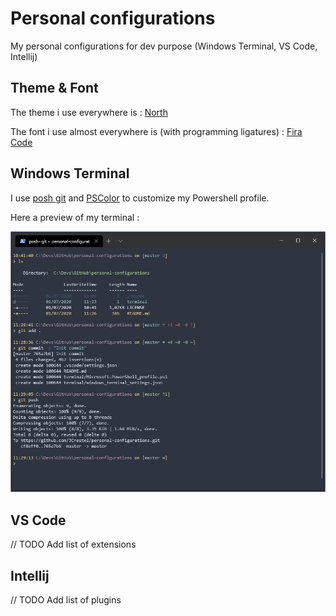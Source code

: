 # Personal configurations

My personal configurations for dev purpose (Windows Terminal, VS Code, Intellij)

## Theme & Font

The theme i use everywhere is : [North](https://www.nordtheme.com/ports/visual-studio-code)  

The font i use almost everywhere is (with programming ligatures) : [Fira Code](https://github.com/tonsky/FiraCode)

## Windows Terminal

I use [posh git](https://github.com/dahlbyk/posh-git) and [PSColor](https://github.com/Davlind/PSColor) to customize my Powershell profile.  

Here a preview of my terminal :  

![Terminal preview](./img/terminal.png)

## VS Code

// TODO Add list of extensions

## Intellij

// TODO Add list of plugins
